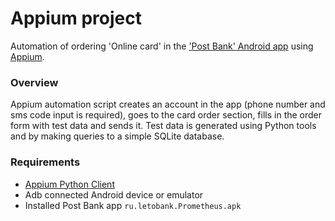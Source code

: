 # Appium project
Automation of ordering 'Online card' in the ['Post Bank' Android app](https://play.google.com/store/apps/details?id=ru.letobank.Prometheus) using [Appium](https://pypi.org/project/Appium-Python-Client/).

### Overview ###
Appium automation script creates an account in the app (phone number and sms code input is required), goes to the card order section, fills in the order form with test data and sends it. Test data is generated using Python tools and by making queries to a simple SQLite database.

### Requirements ###
 * [Appium Python Client](https://pypi.org/project/Appium-Python-Client/)
 * Adb connected Android device or emulator
 * Installed Post Bank app `ru.letobank.Prometheus.apk`
